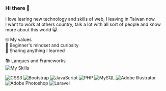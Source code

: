 ### Hi there 👋

<!--
- 🌱 I’m currently learning ...
- 👯 I’m looking to collaborate on ...
- 🤔 I’m looking for help with ...
- 💬 Ask me about ...
- 📫 How to reach me: ...
- 😄 Pronouns: ...
- ⚡ Fun fact: ...
-->

I love learing new technology and skills of web, I leaving in Taiwan now.  
I want to work at others country, talk a lot with all sort of people and know more about this world 😸.  

🤓 My values  
🍏 Beginner's mindset and curiosity  
🙌 Sharing anything I learned  

<!-- 🔭 Goals of 2023  
I want to learn English. Now I watch English youtube channels and articles everyday and write English articles about program technology each week,   
I hope I can prepared in 2023 💪. I also want to contribute more open source projects make I can improve my skills of program.  

🧠 That I know and use   -->

📚 Langues and Frameworks  
![My Skills](https://skillicons.dev/icons?i=html,css,js,bootstrap,PHP,MySQL,laravel,figma,ai,ps)

![CSS3](https://img.shields.io/badge/css3-%231572B6.svg?style=for-the-badge&logo=css3&logoColor=white)
![Bootstrap](https://img.shields.io/badge/bootstrap-%23563D7C.svg?style=for-the-badge&logo=bootstrap&logoColor=white)
![JavaScript](https://img.shields.io/badge/javascript-%23323330.svg?style=for-the-badge&logo=javascript&logoColor=%23F7DF1E)
![PHP](https://img.shields.io/badge/php-%23777BB4.svg?style=for-the-badge&logo=php&logoColor=white)
![MySQL](https://img.shields.io/badge/mysql-%2300f.svg?style=for-the-badge&logo=mysql&logoColor=white)
![Adobe Illustrator](https://img.shields.io/badge/adobe%20illustrator-%23FF9A00.svg?style=for-the-badge&logo=adobe%20illustrator&logoColor=white)
![Adobe Photoshop](https://img.shields.io/badge/adobe%20photoshop-%2331A8FF.svg?style=for-the-badge&logo=adobe%20photoshop&logoColor=white)
![Laravel](https://img.shields.io/badge/laravel-%23FF2D20.svg?style=for-the-badge&logo=laravel&logoColor=white)




<!-- 🔧 Tool  
Version Control(Git/it-Flow)  
Open Source Projects  
Travis-CI  


💡 Projects  
Loading.....  

🔗 Get in touch  
Personal site:  
Dev.to:  
StackOverflow:  
Medium:    -->
